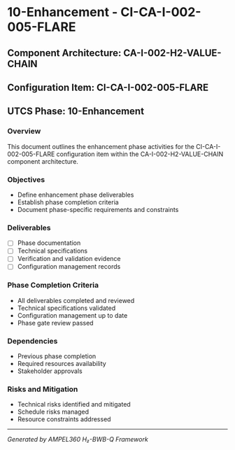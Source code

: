 # 10-Enhancement - CI-CA-I-002-005-FLARE

## Component Architecture: CA-I-002-H2-VALUE-CHAIN
## Configuration Item: CI-CA-I-002-005-FLARE
## UTCS Phase: 10-Enhancement

### Overview
This document outlines the enhancement phase activities for the CI-CA-I-002-005-FLARE configuration item within the CA-I-002-H2-VALUE-CHAIN component architecture.

### Objectives
- Define enhancement phase deliverables
- Establish phase completion criteria
- Document phase-specific requirements and constraints

### Deliverables
- [ ] Phase documentation
- [ ] Technical specifications
- [ ] Verification and validation evidence
- [ ] Configuration management records

### Phase Completion Criteria
- All deliverables completed and reviewed
- Technical specifications validated
- Configuration management up to date
- Phase gate review passed

### Dependencies
- Previous phase completion
- Required resources availability
- Stakeholder approvals

### Risks and Mitigation
- Technical risks identified and mitigated
- Schedule risks managed
- Resource constraints addressed

---
*Generated by AMPEL360 H₂-BWB-Q Framework*
